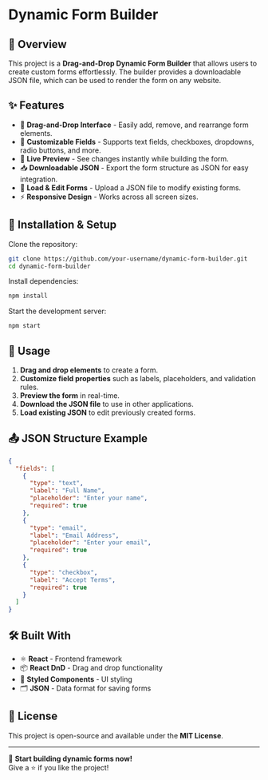 # Dynamic Form Builder

## 📌 Overview

This project is a **Drag-and-Drop Dynamic Form Builder** that allows users to create custom forms effortlessly. The builder provides a downloadable JSON file, which can be used to render the form on any website.

## ✨ Features

- 🚀 **Drag-and-Drop Interface** - Easily add, remove, and rearrange form elements.
- 📝 **Customizable Fields** - Supports text fields, checkboxes, dropdowns, radio buttons, and more.
- 🎨 **Live Preview** - See changes instantly while building the form.
- 📥 **Downloadable JSON** - Export the form structure as JSON for easy integration.
- 🔄 **Load & Edit Forms** - Upload a JSON file to modify existing forms.
- ⚡ **Responsive Design** - Works across all screen sizes.

## 📂 Installation & Setup

Clone the repository:

```sh
git clone https://github.com/your-username/dynamic-form-builder.git
cd dynamic-form-builder
```

Install dependencies:

```sh
npm install
```

Start the development server:

```sh
npm start
```

## 🔧 Usage

1. **Drag and drop elements** to create a form.
2. **Customize field properties** such as labels, placeholders, and validation rules.
3. **Preview the form** in real-time.
4. **Download the JSON file** to use in other applications.
5. **Load existing JSON** to edit previously created forms.

## 📤 JSON Structure Example

```json
{
  "fields": [
    {
      "type": "text",
      "label": "Full Name",
      "placeholder": "Enter your name",
      "required": true
    },
    {
      "type": "email",
      "label": "Email Address",
      "placeholder": "Enter your email",
      "required": true
    },
    {
      "type": "checkbox",
      "label": "Accept Terms",
      "required": true
    }
  ]
}
```

## 🛠️ Built With

- ⚛ **React** - Frontend framework
- 📦 **React DnD** - Drag and drop functionality
- 💅 **Styled Components** - UI styling
- 🗂 **JSON** - Data format for saving forms

## 📜 License

This project is open-source and available under the **MIT License**.

---

🚀 **Start building dynamic forms now!**  
Give a ⭐ if you like the project!
